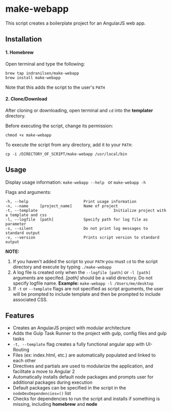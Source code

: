 # make-webapp
This script creates a boilerplate project for an AngularJS web app.

## Installation

#### 1. Homebrew

Open terminal and type the following:
```
brew tap indranilsen/make-webapp
brew install make-webapp
```

Note that this adds the script to the user's ```PATH```

#### 2. Clone/Download
 After cloning or downloading, open terminal and ```cd``` into the **templater** directory. 
 
Before executing the script, change its permission:
 ```
 chmod +x make-webapp
 ```
 
To execute the script from any directory, add it to your ```PATH```:
```
cp -i /DIRECTORY_OF_SCRIPT/make-webapp /usr/local/bin
```

## Usage

Display usage information: ```make-webapp --help ``` or ```make-webapp -h```

Flags and arguments:

```
-h, --help                        Print usage information
-n, --name     [project_name]     Name of project
-t, --template					               Initialize project with a template and css
-l, --logfile  [path]             Specify path for log file as parameter
-s, --silent                      Do not print log messages to standard output
-v, --version                     Prints script version to standard output
```
**NOTE:**  
1. If you haven't added the script to your ```PATH``` you must ```cd``` to the script directory and execute by typing ```./make-webapp```  
2. A log file is created only when the ```--logfile [path]``` or ```-l [path]``` arguments are specifed. _[path]_ should be a valid directory. Do not specify logfile name. **Example:** ```make-webapp -l /Users/me/desktop```  
3. If ```-t``` or ```--template``` flags are not specified as script arguments, the user will be prompted to include template and then be prompted to include associated CSS.

## Features

* Creates an AngularJS project with modular architecture
* Adds the Gulp Task Runner to the project with gulp, config files and gulp tasks
* ```-t, --template``` flag creates a fully functional angular app with UI-Routing
 * Files (ex: index.html, etc.) are automatically populated and linked to each other
 * Directives and partials are used to modularize the application, and facilitate a move to Angular 2
* Automatically installs default node packages and prompts user for additional packages during execution
 * Default packages can be specified in the script in the ```nodeDevDependencies=()``` list
* Checks for dependencies to run the script and installs if something is missing, including **homebrew** and **node**
